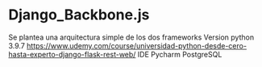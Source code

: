 # Django_Backbone.js

Se plantea una arquitectura simple de los dos frameworks
Version python 3.9.7
https://www.udemy.com/course/universidad-python-desde-cero-hasta-experto-django-flask-rest-web/
IDE Pycharm
PostgreSQL

